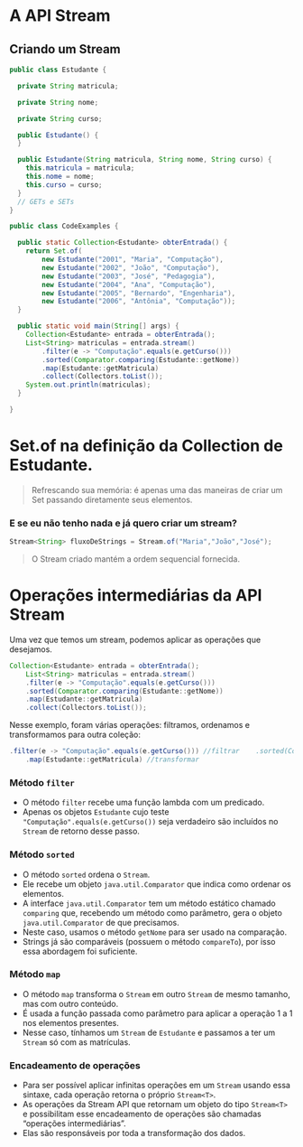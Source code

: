 # A API Stream

## Criando um Stream

```java
public class Estudante {

  private String matricula;

  private String nome;

  private String curso;

  public Estudante() {
  }

  public Estudante(String matricula, String nome, String curso) {
    this.matricula = matricula;
    this.nome = nome;
    this.curso = curso;
  }
  // GETs e SETs
}

public class CodeExamples {

  public static Collection<Estudante> obterEntrada() {
    return Set.of(
        new Estudante("2001", "Maria", "Computação"),
        new Estudante("2002", "João", "Computação"),
        new Estudante("2003", "José", "Pedagogia"),
        new Estudante("2004", "Ana", "Computação"),
        new Estudante("2005", "Bernardo", "Engenharia"),
        new Estudante("2006", "Antônia", "Computação"));
  }

  public static void main(String[] args) {
    Collection<Estudante> entrada = obterEntrada();
    List<String> matriculas = entrada.stream()
        .filter(e -> "Computação".equals(e.getCurso()))
        .sorted(Comparator.comparing(Estudante::getNome))
        .map(Estudante::getMatricula)
        .collect(Collectors.toList());
    System.out.println(matriculas);
  }

}
```

# Set.of na definição da Collection de Estudante.
> Refrescando sua memória: é apenas uma das maneiras de criar um Set passando 
> diretamente seus elementos.

### E se eu não tenho nada e já quero criar um stream?

```java
Stream<String> fluxoDeStrings = Stream.of("Maria","João","José");
```
> O Stream criado mantém a ordem sequencial fornecida. 

# Operações intermediárias da API Stream

Uma vez que temos um stream, podemos aplicar as operações que desejamos.

```java
Collection<Estudante> entrada = obterEntrada();
    List<String> matriculas = entrada.stream()
    .filter(e -> "Computação".equals(e.getCurso()))
    .sorted(Comparator.comparing(Estudante::getNome))
    .map(Estudante::getMatricula)
    .collect(Collectors.toList());
```
Nesse exemplo, foram várias operações: filtramos, ordenamos e transformamos para
outra coleção:

```java
.filter(e -> "Computação".equals(e.getCurso())) //filtrar    .sorted(Comparator.comparing(Estudante::getNome)) //ordenar
    .map(Estudante::getMatricula) //transformar
```

### Método `filter`
- O método `filter` recebe uma função lambda com um predicado.
- Apenas os objetos `Estudante` cujo teste `"Computação".equals(e.getCurso())` seja verdadeiro são incluídos no `Stream` de retorno desse passo.

### Método `sorted`
- O método `sorted` ordena o `Stream`.
- Ele recebe um objeto `java.util.Comparator` que indica como ordenar os elementos.
- A interface `java.util.Comparator` tem um método estático chamado `comparing` que, recebendo um método como parâmetro, gera o objeto `java.util.Comparator` de que precisamos.
- Neste caso, usamos o método `getNome` para ser usado na comparação.
- Strings já são comparáveis (possuem o método `compareTo`), por isso essa abordagem foi suficiente.

### Método `map`
- O método `map` transforma o `Stream` em outro `Stream` de mesmo tamanho, mas com outro conteúdo.
- É usada a função passada como parâmetro para aplicar a operação 1 a 1 nos elementos presentes.
- Nesse caso, tínhamos um `Stream` de `Estudante` e passamos a ter um `Stream` só com as matrículas.

### Encadeamento de operações
- Para ser possível aplicar infinitas operações em um `Stream` usando essa sintaxe, cada operação retorna o próprio `Stream<T>`.
- As operações da Stream API que retornam um objeto do tipo `Stream<T>` e possibilitam esse encadeamento de operações são chamadas “operações intermediárias”.
- Elas são responsáveis por toda a transformação dos dados.
